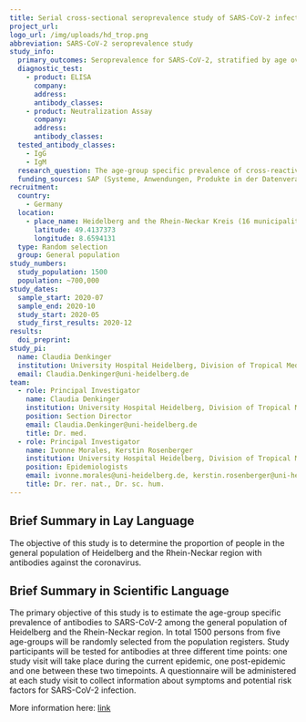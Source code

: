 ```yaml
---
title: Serial cross-sectional seroprevalence study of SARS-CoV-2 infection during and post-epidemic periods in Heidelberg and the Rhein-Neckar region, Germany
project_url: 
logo_url: /img/uploads/hd_trop.png
abbreviation: SARS-CoV-2 seroprevalence study
study_info:
  primary_outcomes: Seroprevalence for SARS-CoV-2, stratified by age over time
  diagnostic_test:
    - product: ELISA
      company: 
      address: 
      antibody_classes:
    - product: Neutralization Assay
      company: 
      address: 
      antibody_classes:
  tested_antibody_classes:
    - IgG
    - IgM
  research_question: The age-group specific prevalence of cross-reactive antibodies to SARS-CoV-2 among the general population of Heidelberg and the Rhein-Neckar region (RNR) in Germany
  funding_sources: SAP (Systeme, Anwendungen, Produkte in der Datenverarbeitung)
recruitment:
  country:
    - Germany
  location:
    - place_name: Heidelberg and the Rhein-Neckar Kreis (16 municipalities in total)
      latitude: 49.4137373
      longitude: 8.6594131
  type: Random selection
  group: General population
study_numbers:
  study_population: 1500
  population: ~700,000
study_dates:
  sample_start: 2020-07
  sample_end: 2020-10
  study_start: 2020-05
  study_first_results: 2020-12
results:
  doi_preprint: 
study_pi:
  name: Claudia Denkinger
  institution: University Hospital Heidelberg, Division of Tropical Medicine
  email: Claudia.Denkinger@uni-heidelberg.de
team:
  - role: Principal Investigator
    name: Claudia Denkinger
    institution: University Hospital Heidelberg, Division of Tropical Medicine
    position: Section Director
    email: Claudia.Denkinger@uni-heidelberg.de
    title: Dr. med.
  - role: Principal Investigator
    name: Ivonne Morales, Kerstin Rosenberger
    institution: University Hospital Heidelberg, Division of Tropical Medicine
    position: Epidemiologists
    email: ivonne.morales@uni-heidelberg.de, kerstin.rosenberger@uni-heidelberg.de
    title: Dr. rer. nat., Dr. sc. hum. 
---
```


## Brief Summary in Lay Language
The objective of this study is to determine the proportion of people in the general population of Heidelberg and the Rhein-Neckar region with antibodies against the coronavirus.

## Brief Summary in Scientific Language
The primary objective of this study is to estimate the age-group specific prevalence of antibodies to SARS-CoV-2 among the general population of Heidelberg and the Rhein-Neckar region. In total 1500 persons from five age-groups will be randomly selected from the population registers. Study participants will be tested for antibodies at three different time points: one study visit will take place during the current epidemic, one post-epidemic and one between these two timepoints. A questionnaire will be administered at each study visit to collect information about symptoms and potential risk factors for SARS-CoV-2 infection.

More information here: [link](https://www.drks.de/drks_web/setLocale_EN.do)
